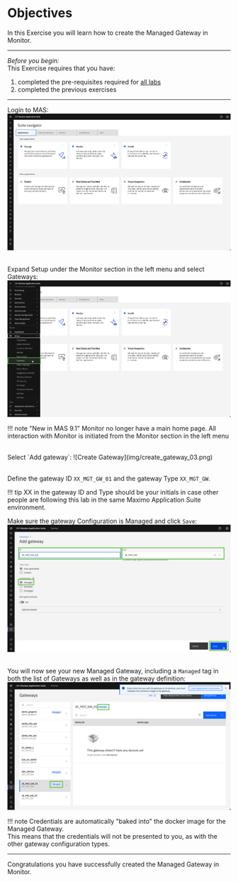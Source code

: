 # Objectives
In this Exercise you will learn how to create the Managed Gateway in Monitor.

---
*Before you begin:*  
This Exercise requires that you have:

1. completed the pre-requisites required for [all labs](prereqs.md)
2. completed the previous exercises

---

Login to MAS:
![MAS Monitor](img/create_gateway_01.png)</br></br>

Expand Setup under the Monitor section in the left menu and select Gateways:
![Create Gateway](img/create_gateway_02.png)

!!! note "New in MAS 9.1"
    Monitor no longer have a main home page. All interaction with Monitor is initiated from the Monitor section in the left menu</br>

</br>
Select `Add gateway`:
![Create Gateway](img/create_gateway_03.png)</br></br>

Define the gateway ID `XX_MGT_GW_01` and the gateway Type `XX_MGT_GW`.

!!! tip
    XX in the gateway ID and Type should be your initials in case other people are following this lab in the same Maximo Application Suite environment.

Make sure the gateway Configuration is Managed and click `Save`:
![Create Gateway](img/create_gateway_04.png)</br></br>

You will now see your new Managed Gateway, including a `Managed` tag in both the list of Gateways as well as in the gateway definition:
![Create Gateway](img/create_gateway_05.png)

!!! note
    Credentials are automatically "baked into" the docker image for the Managed Gateway.</br>
    This means that the credentials will not be presented to you, as with the other gateway configuration types.</br>


---
Congratulations you have successfully created the Managed Gateway in Monitor.</br>
